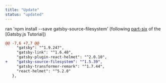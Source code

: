 ```yaml
---
title: "Update"
status: "updated"
---
```

ran 'npm install --save gatsby-source-filesystem' (following [part-six](https://www.gatsbyjs.org/tutorial/part-six/) of the [Gatsby.js Tutorial])
```diff
@@ -7,6 +7,7 @@
     "gatsby": "^1.9.247",
     "gatsby-link": "^1.6.40",
     "gatsby-plugin-react-helmet": "^2.0.10",
+    "gatsby-source-filesystem": "^1.5.39",
     "gatsby-transformer-remark": "^1.7.44",
     "react-helmet": "^5.2.0"
   },
```